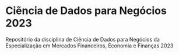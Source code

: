 # Ciẽncia de Dados para Negócios 2023
Repositório da disciplina de Ciência de Dados para Negócios da Especialização em Mercados Financeiros, Economia e Finanças 2023
